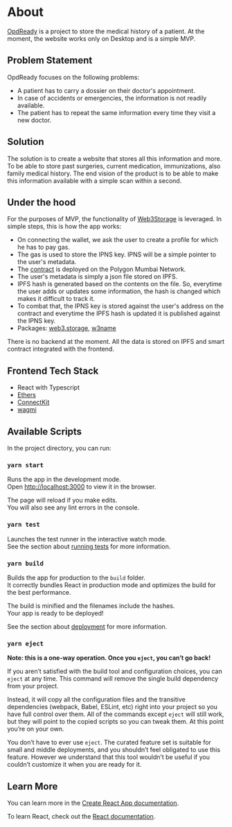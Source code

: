# About

[OpdReady](https://opdready.com) is a project to store the medical history of a patient.
At the moment, the website works only on Desktop and is a simple MVP.

## Problem Statement

OpdReady focuses on the following problems:
* A patient has to carry a dossier on their doctor's appointment.
* In case of accidents or emergencies, the information is not readily available.
* The patient has to repeat the same information every time they visit a new doctor.

## Solution

The solution is to create a website that stores all this information and more. To be able to store past surgeries, current medication, immunizations, also family medical history. The end vision of the product is to be able to make this information available with a simple scan within a second.

## Under the hood

For the purposes of MVP, the functionality of [Web3Storage](https://web3.storage/) is leveraged.
In simple steps, this is how the app works:
* On connecting the wallet, we ask the user to create a profile for which he has to pay gas.
* The gas is used to store the IPNS key. IPNS will be a simple pointer to the user's metadata.
* The [contract](https://mumbai.polygonscan.com/address/0xc904c95d0cbf50342fd92c8ab4764819f5641808) is deployed on the Polygon Mumbai Network.
* The user's metadata is simply a json file stored on IPFS.
* IPFS hash is generated based on the contents on the file. So, everytime the user adds or updates some information, the hash is changed which makes it difficult to track it.
* To combat that, the IPNS key is stored against the user's address on the contract and everytime the IPFS hash is updated it is published against the IPNS key.
* Packages: [web3.storage](https://www.npmjs.com/package/web3.storage), [w3name](https://www.npmjs.com/package/w3name)

There is no backend at the moment. All the data is stored on IPFS and smart contract integrated with the frontend.

## Frontend Tech Stack

* React with Typescript
* [Ethers](https://www.npmjs.com/package/ethers)
* [ConnectKit](https://www.npmjs.com/package/connectkit)
* [wagmi](https://www.npmjs.com/package/wagmi)

## Available Scripts

In the project directory, you can run:

### `yarn start`

Runs the app in the development mode.\
Open [http://localhost:3000](http://localhost:3000) to view it in the browser.

The page will reload if you make edits.\
You will also see any lint errors in the console.

### `yarn test`

Launches the test runner in the interactive watch mode.\
See the section about [running tests](https://facebook.github.io/create-react-app/docs/running-tests) for more information.

### `yarn build`

Builds the app for production to the `build` folder.\
It correctly bundles React in production mode and optimizes the build for the best performance.

The build is minified and the filenames include the hashes.\
Your app is ready to be deployed!

See the section about [deployment](https://facebook.github.io/create-react-app/docs/deployment) for more information.

### `yarn eject`

**Note: this is a one-way operation. Once you `eject`, you can’t go back!**

If you aren’t satisfied with the build tool and configuration choices, you can `eject` at any time. This command will remove the single build dependency from your project.

Instead, it will copy all the configuration files and the transitive dependencies (webpack, Babel, ESLint, etc) right into your project so you have full control over them. All of the commands except `eject` will still work, but they will point to the copied scripts so you can tweak them. At this point you’re on your own.

You don’t have to ever use `eject`. The curated feature set is suitable for small and middle deployments, and you shouldn’t feel obligated to use this feature. However we understand that this tool wouldn’t be useful if you couldn’t customize it when you are ready for it.

## Learn More

You can learn more in the [Create React App documentation](https://facebook.github.io/create-react-app/docs/getting-started).

To learn React, check out the [React documentation](https://reactjs.org/).
